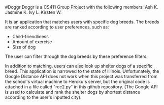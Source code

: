 #Doggr
Doggr is a CS411 Group Project with the following members:
Ash K.
Jasmine K.
Ivy L.
Kirsten W.

It is an application that matches users with specific dog breeds. The breeds are ranked according to user preferences, such as:
- Child-friendliness
- Amount of exercise
- Size of dog

The user can filter through the dog breeds by these preference filters.

In addition to matching, users can also look up shelter dogs of a specific breed. This application is narrowed to the state of Illinois. Unfortunately, the Google Distance API does not work when this project was transferred from the school's virtual machine to Heroku's server, but the original code is attached in a file called "rec2.py" in this github repository.
(The Google API is used to calculate and rank the shelter dogs by shortest distance according to the user's inputted city).
